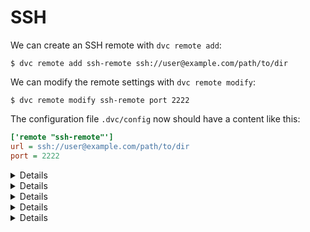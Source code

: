 # SSH

We can create an SSH remote with `dvc remote add`:

```dvc
$ dvc remote add ssh-remote ssh://user@example.com/path/to/dir
```

We can modify the remote settings with `dvc remote modify`:

```dvc
$ dvc remote modify ssh-remote port 2222
```

The configuration file `.dvc/config` now should have a content like this:

```ini
['remote "ssh-remote"']
url = ssh://user@example.com/path/to/dir
port = 2222
```

<details>

### Using SSH server as a DVC Storage

Let's say that we want to use the directory `/srv/dvc-storage/` on the server
`ssh-server` as a DVC storage for sharing data and collaboration (using
`dvc push` and `dvc pull`). We need to create a _default_ remote with the option
`-d, --default`:

```dvc
$ dvc remote add --default \
      ssh-storage ssh://ssh-server/srv/dvc-storage
Setting 'ssh-storage' as a default remote.
```

The configuration file `.dvc/config` should have a content like this:

```ini
['remote "ssh-storage"']
url = ssh://ssh-server/srv/dvc-storage
[core]
remote = ssh-storage
```

> In the setup above we assume that we already have something like this on
> `~/.ssh/config`:
>
> ```
> Host ssh-server
>     HostName example.org
>     Port 1234
>     User myuser
>     IdentityFile ~/.ssh/ssh-server-key
>     IdentitiesOnly yes
> ```
>
> It also assumes that the private key is on `~/.ssh/ssh-server-key`

</details>

<details>

### Details: All remote options

- `url` - remote location URL.

  ```dvc
  $ dvc remote modify ssh-remote url ssh://user@example.com:1234/path/to/dir
  ```

- `user` - username to use to access a remote. The order in which dvc searches
  for username:

  1. `user` specified in one of the dvc configs;
  2. `user` specified in the url(e.g. `ssh://user@example.com/path`);
  3. `user` specified in `~/.ssh/config` for remote host;
  4. current user;

  ```dvc
  $ dvc remote modify ssh-remote user myuser
  ```

- `port` - port to use to access a remote. The order in which dvc searches for
  port:

  1. `port` specified in one of the dvc configs;
  2. `port` specified in the url(e.g. `ssh://example.com:1234/path`);
  3. `port` specified in `~/.ssh/config` for remote host;
  4. default ssh port 22;

  ```dvc
  $ dvc remote modify ssh-remote port 2222
  ```

- `keyfile` - path to private key to use to access a remote.

  ```dvc
  $ dvc remote modify ssh-remote keyfile /path/to/keyfile
  ```

- `password` - a private key passphrase or a password to use to use when
  accessing a remote.

  ```dvc
  $ dvc remote modify ssh-remote password mypassword
  ```

- `ask_password` - ask for a private key passphrase or a password to use when
  accessing a remote.

  ```dvc
  $ dvc remote modify ssh-remote ask_password true
  ```

- `gss_auth` - use Generic Security Services authentication if available on host
  (for example,
  [with kerberos](https://en.wikipedia.org/wiki/Generic_Security_Services_Application_Program_Interface#Relationship_to_Kerberos)).
  Using this option requires `paramiko[gssapi]`, which is currently only
  supported by our pip package, and could be installed with
  `pip install 'dvc[ssh_gssapi]'`. Other packages (Conda, Windows, and MacOS
  PKG) do not support it.

  ```dvc
  $ dvc remote modify ssh-remote gss_auth true
  ```

</details>

<details>

### Tip: Keep the password private

In general it is not advisable to use the option `password`, which stores the
plain text password on the configuration file. But if you do, make sure to store
it on the local configuration file, which is ignored by Git, so that it does not
end up being published on GitHub or some other public place.

You can do this by using the option `--local` of `dvc remote modify`:

```dvc
$ dvc remote modify --local ssh-remote password 12345678

$ cat .dvc/config.local
['remote "ssh-remote"']
password = 12345678
```

</details>

<details>

### Tip: Recommended SSH configuration

When connecting to a SSH server it is recommended to use ssh keys instead of
passwords. These make the connection more secure and make the workflow easier
(since you don't have to stop for typing the password).

We can set up the SSH configuration like this:

```dvc
$ mkdir -p ~/.ssh
$ chmod 700 ~/.ssh/
$ cat <<EOF >> ~/.ssh/config
Host ssh-server
    HostName example.org
    Port 1234
    User myuser
    IdentityFile ~/.ssh/ssh-server-key
    IdentitiesOnly yes
EOF
```

Instead of `example.org` we can also use the IP of the SSH server.

Now we can simply use `ssh-server` and the hostname (or IP), port, user name,
etc. will be retrieved automatically from this configuration file.

We also need to generate a private/public key pair and send the public key to
the server:

```dvc
$ ssh-keygen -t rsa -q -N '' -f ~/.ssh/ssh-server-key
$ ssh-copy-id -i ~/.ssh/ssh-server-key.pub ssh-server
```

Now we can setup a SSH remote like this:

```dvc
$ dvc remote add ssh-remote ssh://ssh-server/path/to/dir
```

In this case we don't need to specify to DVC any server address, username, key
file, etc. because SSH gets them automatically from the configuration file
`~/.ssh/config`.

</details>

<details>

### Note: DVC requires both SSH and SFTP access

> **Note!** DVC requires both SSH and SFTP access to work with SSH remote
> storage. Please check that you are able to connect to the remote location with
> tools like `ssh` and `sftp` (GNU/Linux).

<!-- Separate MD quote: -->

> Note that your server's SFTP root might differ from its physical root (`/`).
> (On Linux, see the `ChrootDirectory` config option in `/etc/ssh/sshd_config`.)
> In these cases, the path component in the SSH URL (e.g. `/path/to/dir` above)
> should be specified relative to the SFTP root instead. For example, on some
> Sinology NAS drives, the SFTP root might be in directory `/volume1`, in which
> case you should use path `/path/to/dir` instead of `/volume1/path/to/dir`.

</details>
